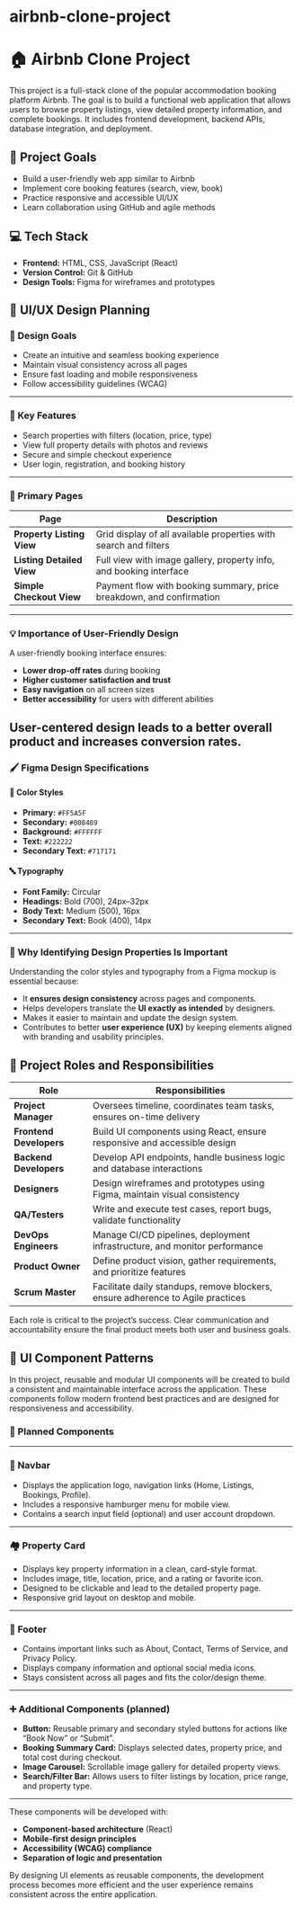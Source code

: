 # airbnb-clone-project
# 🏠 Airbnb Clone Project

This project is a full-stack clone of the popular accommodation booking platform Airbnb. The goal is to build a functional web application that allows users to browse property listings, view detailed property information, and complete bookings. It includes frontend development, backend APIs, database integration, and deployment.

## 🌟 Project Goals

- Build a user-friendly web app similar to Airbnb
- Implement core booking features (search, view, book)
- Practice responsive and accessible UI/UX
- Learn collaboration using GitHub and agile methods

## 💻 Tech Stack

- **Frontend:** HTML, CSS, JavaScript (React)
- **Version Control:** Git & GitHub
- **Design Tools:** Figma for wireframes and prototypes

## 🎨 UI/UX Design Planning

### 🎯 Design Goals

- Create an intuitive and seamless booking experience
- Maintain visual consistency across all pages
- Ensure fast loading and mobile responsiveness
- Follow accessibility guidelines (WCAG)

---

### 🧩 Key Features

- Search properties with filters (location, price, type)
- View full property details with photos and reviews
- Secure and simple checkout experience
- User login, registration, and booking history

---

### 📄 Primary Pages

| Page                  | Description                                                               |
|-----------------------|---------------------------------------------------------------------------|
| **Property Listing View**   | Grid display of all available properties with search and filters        |
| **Listing Detailed View**   | Full view with image gallery, property info, and booking interface      |
| **Simple Checkout View**    | Payment flow with booking summary, price breakdown, and confirmation   |

---

### 💡 Importance of User-Friendly Design

A user-friendly booking interface ensures:

- **Lower drop-off rates** during booking
- **Higher customer satisfaction and trust**
- **Easy navigation** on all screen sizes
- **Better accessibility** for users with different abilities

User-centered design leads to a better overall product and increases conversion rates.
---

### 🖌️ Figma Design Specifications

#### 🎨 Color Styles
- **Primary:** `#FF5A5F`
- **Secondary:** `#008489`
- **Background:** `#FFFFFF`
- **Text:** `#222222`
- **Secondary Text:** `#717171`

#### 🔤 Typography
- **Font Family:** Circular
- **Headings:** Bold (700), 24px–32px
- **Body Text:** Medium (500), 16px
- **Secondary Text:** Book (400), 14px

---

### 🧠 Why Identifying Design Properties Is Important

Understanding the color styles and typography from a Figma mockup is essential because:
- It **ensures design consistency** across pages and components.
- Helps developers translate the **UI exactly as intended** by designers.
- Makes it easier to maintain and update the design system.
- Contributes to better **user experience (UX)** by keeping elements aligned with branding and usability principles.

## 👥 Project Roles and Responsibilities

| Role              | Responsibilities                                                                 |
|-------------------|-----------------------------------------------------------------------------------|
| **Project Manager**    | Oversees timeline, coordinates team tasks, ensures on-time delivery                |
| **Frontend Developers**| Build UI components using React, ensure responsive and accessible design         |
| **Backend Developers** | Develop API endpoints, handle business logic and database interactions          |
| **Designers**          | Design wireframes and prototypes using Figma, maintain visual consistency       |
| **QA/Testers**         | Write and execute test cases, report bugs, validate functionality               |
| **DevOps Engineers**   | Manage CI/CD pipelines, deployment infrastructure, and monitor performance      |
| **Product Owner**      | Define product vision, gather requirements, and prioritize features              |
| **Scrum Master**       | Facilitate daily standups, remove blockers, ensure adherence to Agile practices  |

Each role is critical to the project’s success. Clear communication and accountability ensure the final product meets both user and business goals.

## 🧩 UI Component Patterns

In this project, reusable and modular UI components will be created to build a consistent and maintainable interface across the application. These components follow modern frontend best practices and are designed for responsiveness and accessibility.

### 🔧 Planned Components

---

### 🧭 Navbar

- Displays the application logo, navigation links (Home, Listings, Bookings, Profile).
- Includes a responsive hamburger menu for mobile view.
- Contains a search input field (optional) and user account dropdown.

---

### 🏘️ Property Card

- Displays key property information in a clean, card-style format.
- Includes image, title, location, price, and a rating or favorite icon.
- Designed to be clickable and lead to the detailed property page.
- Responsive grid layout on desktop and mobile.

---

### 📜 Footer

- Contains important links such as About, Contact, Terms of Service, and Privacy Policy.
- Displays company information and optional social media icons.
- Stays consistent across all pages and fits the color/design theme.

---

### ➕ Additional Components (planned)

- **Button:** Reusable primary and secondary styled buttons for actions like “Book Now” or “Submit”.
- **Booking Summary Card:** Displays selected dates, property price, and total cost during checkout.
- **Image Carousel:** Scrollable image gallery for detailed property views.
- **Search/Filter Bar:** Allows users to filter listings by location, price range, and property type.

---

These components will be developed with:
- **Component-based architecture** (React)
- **Mobile-first design principles**
- **Accessibility (WCAG) compliance**
- **Separation of logic and presentation**

By designing UI elements as reusable components, the development process becomes more efficient and the user experience remains consistent across the entire application.

